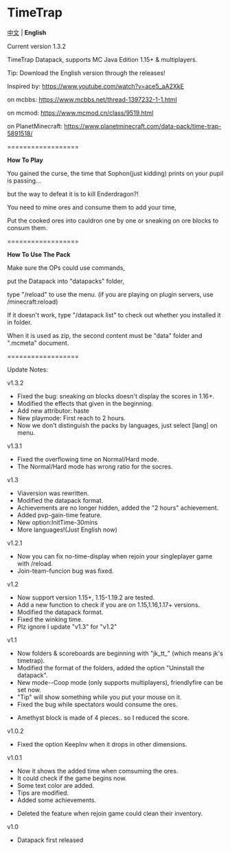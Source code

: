 # TimeTrap
[中文](https://github.com/JesKi13567/TimeTrap/blob/main/README.md) | **English**

Current version 1.3.2

TimeTrap Datapack, supports MC Java Edition 1.15+ & multiplayers.

Tip: Download the English version through the releases!

Inspired by: https://www.youtube.com/watch?v=ace5_aA2XkE

on mcbbs: https://www.mcbbs.net/thread-1397232-1-1.html

on mcmod: https://www.mcmod.cn/class/9519.html

on PlanetMinecraft: https://www.planetminecraft.com/data-pack/time-trap-5891518/

==================

**How To Play**

You gained the curse, the time that Sophon(just kidding) prints on your pupil is passing...

but the way to defeat it is to kill Enderdragon?!

You need to mine ores and consume them to add your time,

Put the cooked ores into cauldron one by one or sneaking on ore blocks to consum them.

==================

**How To Use The Pack**

Make sure the OPs could use commands,

put the Datapack into "datapacks" folder,

type "/reload" to use the menu. (if you are playing on plugin servers, use /minecraft:reload)

If it doesn't work, type "/datapack list" to check out whether you installed it in folder.

When it is used as zip, the second content must be "data" folder and ".mcmeta" document.

==================

Update Notes:

v1.3.2
+ Fixed the bug: sneaking on blocks doesn't display the scores in 1.16+.
+ Modified the effects that given in the beginning.
+ Add new attributor: haste
+ New playmode: First reach to 2 hours.
+ Now we don't distinguish the packs by languages, just select [lang] on menu.

v1.3.1
+ Fixed the overflowing time on Normal/Hard mode.
+ The Normal/Hard mode has wrong ratio for the socres.


v1.3
+ Viaversion was rewritten.
+ Modified the datapack format.
+ Achievements are no longer hidden, added the "2 hours" achievement.
+ Added pvp-gain-time feature.
+ New option:InitTime-30mins
+ More languages!(Just English now)


v1.2.1
+ Now you can fix no-time-display when rejoin your singleplayer game with /reload.
+ Join-team-funcion bug was fixed.


v1.2

+ Now support version 1.15+, 1.15-1.19.2 are tested.
+ Add a new function to check if you are on 1.15,1.16,1.17+ versions.
+ Modified the datapack format.
+ Fixed the winking time.
+ Plz ignore I update "v1.3" for "v1.2"


v1.1

+ Now folders & scoreboards are beginning with "jk_tt_" (which means jk's timetrap).
+ Modified the format of the folders, added the option "Uninstall the datapack".
+ New mode--Coop mode (only supports multiplayers), friendlyfire can be set now.
+ "Tip" will show something while you put your mouse on it.
+ Fixed the bug while spectators would consume the ores.
- Amethyst block is made of 4 pieces.. so I reduced the score.


v1.0.2

+ Fixed the option KeepInv when it drops in other dimensions.


v1.0.1

+ Now it shows the added time when comsuming the ores.
+ It could check if the game begins now.
+ Some text color are added.
+ Tips are modified.
+ Added some achievements.
- Deleted the feature when rejoin game could clean their inventory.

v1.0

+ Datapack first released